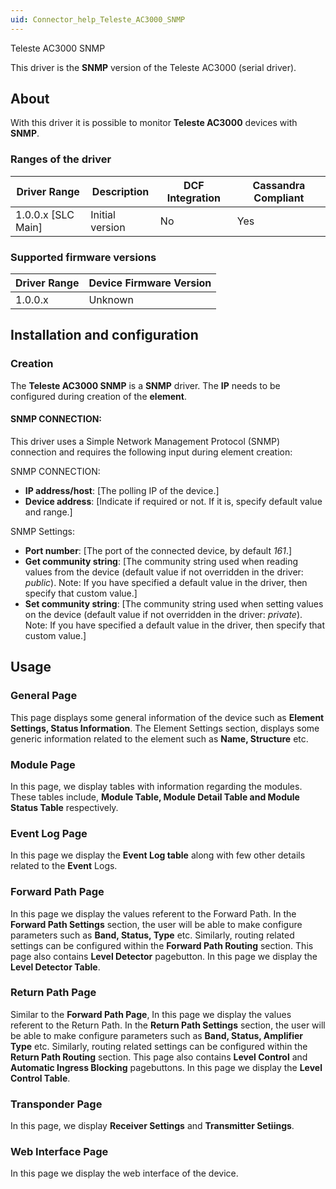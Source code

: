 ```yaml
---
uid: Connector_help_Teleste_AC3000_SNMP
---
```


Teleste AC3000 SNMP

This driver is the **SNMP** version of the Teleste AC3000 (serial driver).

## About

With this driver it is possible to monitor **Teleste AC3000** devices with **SNMP**.

### Ranges of the driver

| **Driver Range**     | **Description** | **DCF Integration** | **Cassandra Compliant** |
|----------------------|-----------------|---------------------|-------------------------|
| 1.0.0.x \[SLC Main\] | Initial version | No                  | Yes                     |

### Supported firmware versions

| **Driver Range** | **Device Firmware Version** |
|------------------|-----------------------------|
| 1.0.0.x          | Unknown                     |



## Installation and configuration

### Creation

The ****Teleste AC3000 SNMP**** is a **SNMP** driver. The **IP** needs to be configured during creation of the **element**.

#### SNMP CONNECTION:

This driver uses a Simple Network Management Protocol (SNMP) connection and requires the following input during element creation:

SNMP CONNECTION:

- **IP address/host**: \[The polling IP of the device.\]
- **Device address**: \[Indicate if required or not. If it is, specify default value and range.\]

SNMP Settings:

- **Port number**: \[The port of the connected device, by default *161*.\]
- **Get community string**: \[The community string used when reading values from the device
  (default value if not overridden in the driver: *public*).
  Note: If you have specified a default value in the driver, then specify that custom value.\]
- **Set community string**: \[The community string used when setting values on the device
  (default value if not overridden in the driver: *private*).
  Note: If you have specified a default value in the driver, then specify that custom value.\]

## Usage

### General Page

This page displays some general information of the device such as **Element Settings, Status Information**. The Element Settings section, displays some generic information related to the element such as **Name, Structure** etc.

### Module Page

In this page, we display tables with information regarding the modules. These tables include, **Module Table, Module Detail Table and Module Status Table** respectively.

### Event Log Page

In this page we display the **Event Log table** along with few other details related to the **Event** Logs.

### Forward Path Page

In this page we display the values referent to the Forward Path. In the **Forward Path Settings** section, the user will be able to make configure parameters such as **Band, Status, Type** etc. Similarly, routing related settings can be configured within the **Forward Path Routing** section. This page also contains **Level Detector** pagebutton. In this page we display the **Level Detector Table**.

### Return Path Page

Similar to the **Forward Path Page**, In this page we display the values referent to the Return Path. In the **Return Path Settings** section, the user will be able to make configure parameters such as **Band, Status, Amplifier Type** etc. Similarly, routing related settings can be configured within the **Return Path Routing** section. This page also contains **Level Control** and **Automatic Ingress Blocking** pagebuttons. In this page we display the **Level Control Table**.

### Transponder Page

In this page, we display **Receiver Settings** and **Transmitter Setiings**.

### Web Interface Page

In this page we display the web interface of the device.
